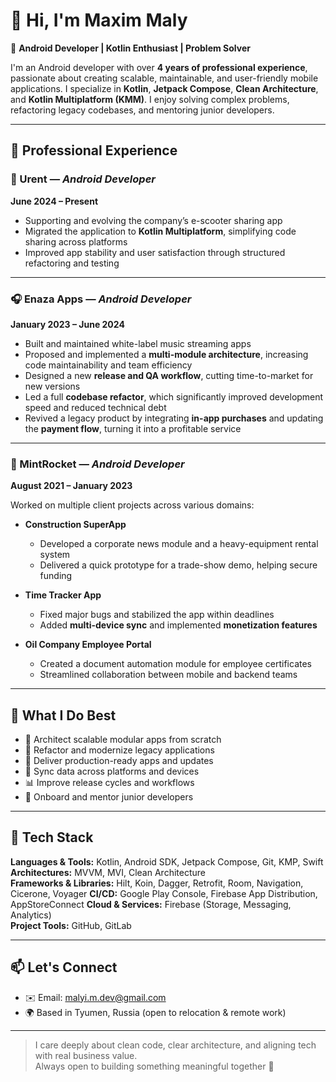 # 👋 Hi, I'm Maxim Maly

🎯 **Android Developer | Kotlin Enthusiast | Problem Solver**

I'm an Android developer with over **4 years of professional experience**, passionate about creating scalable, maintainable, and user-friendly mobile applications. I specialize in **Kotlin**, **Jetpack Compose**, **Clean Architecture**, and **Kotlin Multiplatform (KMM)**. I enjoy solving complex problems, refactoring legacy codebases, and mentoring junior developers.

---

## 💼 Professional Experience

### 🛴 Urent — *Android Developer*  
**June 2024 – Present**

- Supporting and evolving the company’s e-scooter sharing app
- Migrated the application to **Kotlin Multiplatform**, simplifying code sharing across platforms
- Improved app stability and user satisfaction through structured refactoring and testing

---

### 🎧 Enaza Apps — *Android Developer*  
**January 2023 – June 2024**

- Built and maintained white-label music streaming apps
- Proposed and implemented a **multi-module architecture**, increasing code maintainability and team efficiency
- Designed a new **release and QA workflow**, cutting time-to-market for new versions
- Led a full **codebase refactor**, which significantly improved development speed and reduced technical debt
- Revived a legacy product by integrating **in-app purchases** and updating the **payment flow**, turning it into a profitable service

---

### 🧩 MintRocket — *Android Developer*  
**August 2021 – January 2023**

Worked on multiple client projects across various domains:

- **Construction SuperApp**
  - Developed a corporate news module and a heavy-equipment rental system
  - Delivered a quick prototype for a trade-show demo, helping secure funding

- **Time Tracker App**
  - Fixed major bugs and stabilized the app within deadlines
  - Added **multi-device sync** and implemented **monetization features**

- **Oil Company Employee Portal**
  - Created a document automation module for employee certificates
  - Streamlined collaboration between mobile and backend teams

---

## 🧠 What I Do Best

- 🧱 Architect scalable modular apps from scratch
- 🚀 Refactor and modernize legacy applications
- 📲 Deliver production-ready apps and updates
- 🔄 Sync data across platforms and devices
- 📊 Improve release cycles and workflows
- 💬 Onboard and mentor junior developers

---

## 🔧 Tech Stack

**Languages & Tools:** Kotlin, Android SDK, Jetpack Compose, Git, KMP, Swift  
**Architectures:** MVVM, MVI, Clean Architecture  
**Frameworks & Libraries:** Hilt, Koin, Dagger, Retrofit, Room, Navigation, Cicerone, Voyager 
**CI/CD:** Google Play Console, Firebase App Distribution, AppStoreConnect
**Cloud & Services:** Firebase (Storage, Messaging, Analytics)  
**Project Tools:** GitHub, GitLab  

---

## 📫 Let's Connect

- ✉️ Email: [malyi.m.dev@gmail.com](mailto:malyi.m.dev@gmail.com)  
- 🌍 Based in Tyumen, Russia (open to relocation & remote work)  

---

> I care deeply about clean code, clear architecture, and aligning tech with real business value.  
> Always open to building something meaningful together 🚀
